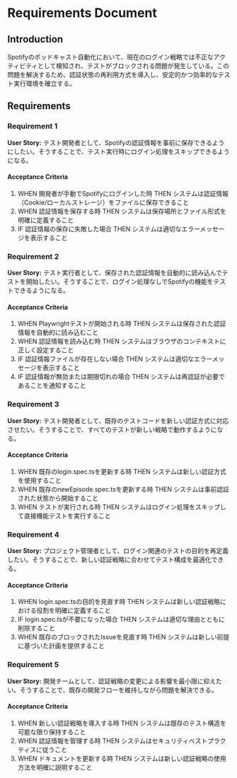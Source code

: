 # Requirements Document

## Introduction

Spotifyのポッドキャスト自動化において、現在のログイン戦略では不正なアクティビティとして検知され、テストがブロックされる問題が発生している。この問題を解決するため、認証状態の再利用方式を導入し、安定的かつ効率的なテスト実行環境を確立する。

## Requirements

### Requirement 1

**User Story:** テスト開発者として、Spotifyの認証情報を事前に保存できるようにしたい。そうすることで、テスト実行時にログイン処理をスキップできるようになる。

#### Acceptance Criteria

1. WHEN 開発者が手動でSpotifyにログインした時 THEN システムは認証情報（Cookie/ローカルストレージ）をファイルに保存できること
2. WHEN 認証情報を保存する時 THEN システムは保存場所とファイル形式を明確に定義すること
3. IF 認証情報の保存に失敗した場合 THEN システムは適切なエラーメッセージを表示すること

### Requirement 2

**User Story:** テスト実行者として、保存された認証情報を自動的に読み込んでテストを開始したい。そうすることで、ログイン処理なしでSpotifyの機能をテストできるようになる。

#### Acceptance Criteria

1. WHEN Playwrightテストが開始される時 THEN システムは保存された認証情報を自動的に読み込むこと
2. WHEN 認証情報を読み込む時 THEN システムはブラウザのコンテキストに正しく設定すること
3. IF 認証情報ファイルが存在しない場合 THEN システムは適切なエラーメッセージを表示すること
4. IF 認証情報が無効または期限切れの場合 THEN システムは再認証が必要であることを通知すること

### Requirement 3

**User Story:** テスト開発者として、既存のテストコードを新しい認証方式に対応させたい。そうすることで、すべてのテストが新しい戦略で動作するようになる。

#### Acceptance Criteria

1. WHEN 既存のlogin.spec.tsを更新する時 THEN システムは新しい認証方式を使用すること
2. WHEN 既存のnewEpisode.spec.tsを更新する時 THEN システムは事前認証された状態から開始すること
3. WHEN テストが実行される時 THEN システムはログイン処理をスキップして直接機能テストを実行すること

### Requirement 4

**User Story:** プロジェクト管理者として、ログイン関連のテストの目的を再定義したい。そうすることで、新しい認証戦略に合わせてテスト構成を最適化できる。

#### Acceptance Criteria

1. WHEN login.spec.tsの目的を見直す時 THEN システムは新しい認証戦略における役割を明確に定義すること
2. IF login.spec.tsが不要になった場合 THEN システムは適切な理由とともに削除すること
3. WHEN 既存のブロックされたIssueを見直す時 THEN システムは新しい前提に基づいた計画を提供すること

### Requirement 5

**User Story:** 開発チームとして、認証戦略の変更による影響を最小限に抑えたい。そうすることで、既存の開発フローを維持しながら問題を解決できる。

#### Acceptance Criteria

1. WHEN 新しい認証戦略を導入する時 THEN システムは既存のテスト構造を可能な限り保持すること
2. WHEN 認証情報を管理する時 THEN システムはセキュリティベストプラクティスに従うこと
3. WHEN ドキュメントを更新する時 THEN システムは新しい認証戦略の使用方法を明確に説明すること
